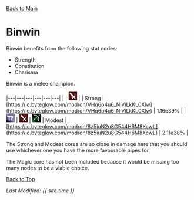 [Back to Main](index.md)

# Binwin

Binwin benefits from the following stat nodes:

* Strength
* Constitution
* Charisma

Binwin is a melee champion.

|---|---|---|---|---|---|
|   | ![Melee Icon](images\melee.png) |   | Strong  | [https://ic.byteglow.com/modron/VHq6p4u6_NiViLkKL0Xlw](https://ic.byteglow.com/modron/VHq6p4u6_NiViLkKL0Xlw) | 1.16e39% |
| ![Magic Icon](images\magic.png) | ![Melee Icon](images\melee.png) | ![Ranged Icon](images\ranged.png) | Modest  | [https://ic.byteglow.com/modron/8z5iuN2u8G544H6M8XcwL](https://ic.byteglow.com/modron/8z5iuN2u8G544H6M8XcwL) | 2.11e38% |

The Strong and Modest cores are so close in damage here that you should use whichever one you have the more favourable pipes for.

The Magic core has not been included because it would be missing too many nodes to be a viable choice.

[Back to Top](#top)

*Last Modified: {{ site.time }}*